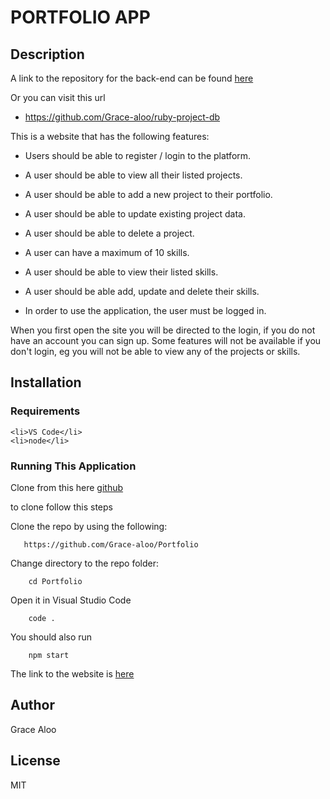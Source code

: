 # PORTFOLIO APP

## Description

A link to the repository for the back-end can be found [here](https://github.com/Grace-aloo/ruby-project-db)

Or you can visit this url

 - https://github.com/Grace-aloo/ruby-project-db
 

This is a website that has the following features:

 - Users should be able to register / login to the platform.
 
 - A user should be able to view all their listed projects.
 
 - A user should be able to add a new project to their portfolio.

 - A user should be able to update existing project data.
 
 - A user should be able to delete a project.
 
 - A user can have a maximum of 10 skills.
 
 - A user should be able to view their listed skills.
 
 - A user should be able add, update and delete their skills.
 
 - In order to use the application, the user must be logged in.
 
 
When you first open the site you will be directed to the login, if you do not have an account you can sign up. Some features will not be available if you don't login, eg you will not be able to view any of the projects or skills.


## Installation
### Requirements

    <li>VS Code</li>
    <li>node</li>


### Running This Application
Clone from this here [github](https://github.com/Grace-aloo/Portfolio)

to clone follow this steps


Clone the repo by using the following:   

       https://github.com/Grace-aloo/Portfolio

Change directory to the repo folder: 

        cd Portfolio

Open it in Visual Studio Code

        code .

  

You should also run 
     
        npm start

The link to the website is [here](https://portfolio2-psi-peach.vercel.app/)

## Author

 Grace Aloo

## License
MIT